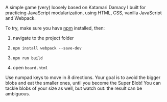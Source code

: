 A simple game (very) loosely based on Katamari Damacy I built for practicing JavaScript modularization, using HTML, CSS, vanilla JavaScript and Webpack.

To try, make sure you have [npm](https://www.npmjs.com/get-npm) installed, then:

1. navigate to the project folder

2. `npm install webpack --save-dev`

3. `npm run build`

4. open `board.html`

Use numpad keys to move in 8 directions. Your goal is to avoid the bigger blobs and eat the smaller ones, until you become the Super Blob!
You can tackle blobs of your size as well, but watch out: the result can be ambiguous.

